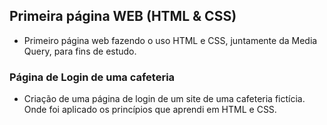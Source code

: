 ## Primeira página WEB (HTML & CSS)

* Primeiro página web fazendo o uso HTML e CSS, juntamente da Media Query, para fins de estudo.

### Página de Login de uma cafeteria 

* Criação de uma página de login de um site de uma cafeteria fictícia. Onde foi aplicado os princípios que aprendi em HTML e CSS.


